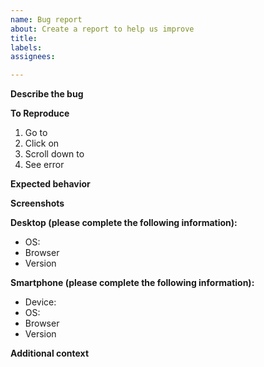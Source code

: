 ```yaml
---
name: Bug report
about: Create a report to help us improve
title: 
labels: 
assignees: 

---
```


<!--NOTE: -->
<!--- General questions should go to the discord chat instead of the issue tracker.-->

**Describe the bug**
<!--A clear and concise description of what the bug is.-->

**To Reproduce**
<!--Steps to reproduce the behavior:-->
1. Go to <!--'...'-->
2. Click on <!--'....'-->
3. Scroll down to <!--'....'-->
4. See error

**Expected behavior**
<!--A clear and concise description of what you expected to happen.-->

**Screenshots**
<!--If applicable, add screenshots to help explain your problem.-->

**Desktop (please complete the following information):**
 - OS: <!--[e.g. iOS]-->
 - Browser <!--[e.g. chrome, safari]-->
 - Version <!--[e.g. 22]-->

**Smartphone (please complete the following information):**
 - Device: <!--[e.g. iPhone6]-->
 - OS: <!--[e.g. iOS8.1]-->
 - Browser <!--[e.g. stock browser, safari]-->
 - Version <!--[e.g. 22]-->

**Additional context**
<!--Add any other context about the problem here.-->
